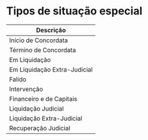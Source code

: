 # Tipos de situação especial


| Descrição |
| ---------------------- |
| Início de Concordata |
| Término de Concordata |
| Em Liquidação |
| Em Liquidação Extra-Judicial  |
| Falido |
| Intervenção |
| Financeiro e de Capitais |
| Liquidação Judicial |
| Liquidação Extra-Judicial |
| Recuperação Judicial |